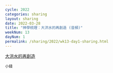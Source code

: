 ```yaml
---
cycle: 2022
categories: sharing
layout: sharing
date: 2022-03-28
title: "神學梳理：大洪水的再創造 (音頻)"
weekNum: 13
dayNum: 1
permalink: /sharing/2022/wk13-day1-sharing.html
---
```


[大洪水的再創造](https://eccseattle.github.io/media/sharing/2022/wk013/2022-03-28-bin.m4a)

`小錢`
